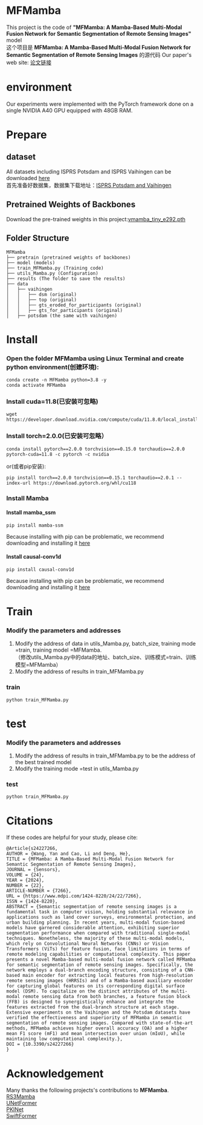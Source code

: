 # MFMamba
This project is the code of **"MFMamba: A Mamba-Based Multi-Modal Fusion Network for Semantic Segmentation of Remote Sensing Images"** model  
这个项目是  **MFMamba: A Mamba-Based Multi-Modal Fusion Network for Semantic Segmentation of Remote Sensing Images**  的源代码
Our paper's web site: [论文链接](https://doi.org/10.3390/s24227266)
# environment
Our experiments were implemented with the PyTorch framework done on a single NVIDIA A40 GPU equipped with 48GB RAM.  

# Prepare
## dataset 
All datasets including ISPRS Potsdam and ISPRS Vaihingen can be downloaded [here](https://www.isprs.org/education/benchmarks/UrbanSemLab/default.aspx)  
首先准备好数据集，数据集下载地址：[ISPRS Potsdam and Vaihingen](https://www.isprs.org/education/benchmarks/UrbanSemLab/default.aspx)  
## Pretrained Weights of Backbones 
Download the pre-trained weights in this project:[vmamba_tiny_e292.pth](https://github.com/sstary/SSRS/blob/main/RS3Mamba/pretrain)
## Folder Structure
```
MFMamba
├── pretrain (pretrained weights of backbones)
├── model (models)
├── train_MFMamba.py (Training code)
├── utils_Mamba.py (Configuration)
├── results (The folder to save the results)
├── data
│   ├── vaihingen
│   │   ├── dsm (original)
│   │   ├── top (original)
│   │   ├── gts_eroded_for_participants (original)
│   │   ├── gts_for_participants (original)
│   ├── potsdam (the same with vaihingen)
```
# Install
### Open the folder MFMamba using Linux Terminal and create python environment(创建环境):
```
conda create -n MFMamba python=3.8 -y
conda activate MFMamba
```
### Install cuda=11.8(已安装可忽略)
```
wget https://developer.download.nvidia.com/compute/cuda/11.8.0/local_installers/cuda_11.8.0_520.61.05_linux.run
```
### Install torch=2.0.0(已安装可忽略）
```
conda install pytorch==2.0.0 torchvision==0.15.0 torchaudio==2.0.0 pytorch-cuda=11.8 -c pytorch -c nvidia
```
or(或者pip安装):
```
pip install torch==2.0.0 torchvision==0.15.1 torchaudio==2.0.1 --index-url https://download.pytorch.org/whl/cu118 
```
### Install Mamba
#### Install mamba_ssm
```
pip install mamba-ssm
```
Because installing with pip can be problematic, we recommend downloading and installing it [here](https://github.com/state-spaces/mamba/releases)
#### Install causal-conv1d
```
pip install causal-conv1d
```
Because installing with pip can be problematic, we recommend downloading and installing it [here](https://github.com/Dao-AILab/causal-conv1d/releases)
# Train 
### Modify the parameters and addresses
1. Modify the address of data in utils_Mamba.py, batch_size, training mode =train, training model =MFMamba.  
（修改utils_Mamba.py中的data的地址、batch_size、训练模式=train、训练模型=MFMamba）  
2. Modify the address of results in train_MFMamba.py
### train
```
python train_MFMamba.py
``` 
# test
### Modify the parameters and addresses
1. Modify the address of results in train_MFMamba.py to be the address of the best trained model  
2. Modify the training mode =test in utils_Mamba.py
### test
```
python train_MFMamba.py
```
# Citations
If these codes are helpful for your study, please cite:
```
@Article{s24227266,
AUTHOR = {Wang, Yan and Cao, Li and Deng, He},
TITLE = {MFMamba: A Mamba-Based Multi-Modal Fusion Network for Semantic Segmentation of Remote Sensing Images},
JOURNAL = {Sensors},
VOLUME = {24},
YEAR = {2024},
NUMBER = {22},
ARTICLE-NUMBER = {7266},
URL = {https://www.mdpi.com/1424-8220/24/22/7266},
ISSN = {1424-8220},
ABSTRACT = {Semantic segmentation of remote sensing images is a fundamental task in computer vision, holding substantial relevance in applications such as land cover surveys, environmental protection, and urban building planning. In recent years, multi-modal fusion-based models have garnered considerable attention, exhibiting superior segmentation performance when compared with traditional single-modal techniques. Nonetheless, the majority of these multi-modal models, which rely on Convolutional Neural Networks (CNNs) or Vision Transformers (ViTs) for feature fusion, face limitations in terms of remote modeling capabilities or computational complexity. This paper presents a novel Mamba-based multi-modal fusion network called MFMamba for semantic segmentation of remote sensing images. Specifically, the network employs a dual-branch encoding structure, consisting of a CNN-based main encoder for extracting local features from high-resolution remote sensing images (HRRSIs) and of a Mamba-based auxiliary encoder for capturing global features on its corresponding digital surface model (DSM). To capitalize on the distinct attributes of the multi-modal remote sensing data from both branches, a feature fusion block (FFB) is designed to synergistically enhance and integrate the features extracted from the dual-branch structure at each stage. Extensive experiments on the Vaihingen and the Potsdam datasets have verified the effectiveness and superiority of MFMamba in semantic segmentation of remote sensing images. Compared with state-of-the-art methods, MFMamba achieves higher overall accuracy (OA) and a higher mean F1 score (mF1) and mean intersection over union (mIoU), while maintaining low computational complexity.},
DOI = {10.3390/s24227266}
}
``` 
# Acknowledgement
Many thanks the following projects's contributions to **MFMamba**.  
[RS3Mamba](https://github.com/sstary/SSRS)  
[UNetFormer](https://github.com/WangLibo1995/GeoSeg)  
[PKINet](https://github.com/NUST-Machine-Intelligence-Laboratory/PKINet)  
[SwiftFormer](https://github.com/Amshaker/SwiftFormer)  
